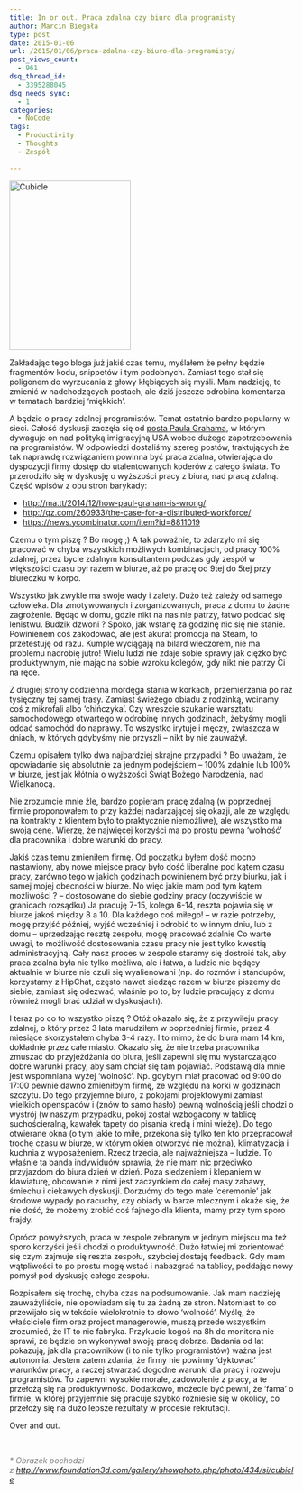 ```yaml
---
title: In or out. Praca zdalna czy biuro dla programisty
author: Marcin Biegała
type: post
date: 2015-01-06
url: /2015/01/06/praca-zdalna-czy-biuro-dla-programisty/
post_views_count:
  - 961
dsq_thread_id:
  - 3395288045
dsq_needs_sync:
  - 1
categories:
  - NoCode
tags:
  - Productivity
  - Thoughts
  - Zespół

---
```

<a href="https://miedzy-nawiasami.pl/wp-content/uploads/2015/01/FISK-imaging-Cubicles.jpg" rel="lightbox[296]"><img class="alignright size-medium wp-image-306" src="https://miedzy-nawiasami.pl/wp-content/uploads/2015/01/FISK-imaging-Cubicles-215x300.jpg" alt="Cubicle" width="215" height="300" srcset="https://miedzy-nawiasami.pl/wp-content/uploads/2015/01/FISK-imaging-Cubicles-215x300.jpg 215w, https://miedzy-nawiasami.pl/wp-content/uploads/2015/01/FISK-imaging-Cubicles.jpg 430w" sizes="(max-width: 215px) 100vw, 215px" /></a>

Zakładając tego bloga już jakiś czas temu, myślałem że pełny będzie fragmentów kodu, snippetów i tym podobnych. Zamiast tego stał się poligonem do wyrzucania z głowy kłębiących się myśli. Mam nadzieję, to zmienić w nadchodzących postach, ale dziś jeszcze odrobina komentarza w tematach bardziej &#8216;miękkich&#8217;.

A będzie o pracy zdalnej programistów. Temat ostatnio bardzo popularny w sieci. Całość dyskusji zaczęła się od [posta Paula Grahama][1], w którym dywaguje on nad polityką imigracyjną USA wobec dużego zapotrzebowania na programistów.
W odpowiedzi dostaliśmy szereg postów, traktujących że tak naprawdę rozwiązaniem powinna być praca zdalna, otwierająca do dyspozycji firmy dostęp do utalentowanych koderów z całego świata. To przerodziło się w dyskusję o wyższości pracy z biura, nad pracą zdalną.
Część wpisów z obu stron barykady:

  * <http://ma.tt/2014/12/how-paul-graham-is-wrong/>
  * <http://qz.com/260933/the-case-for-a-distributed-workforce/>
  * <https://news.ycombinator.com/item?id=8811019>

<!--more-->

Czemu o tym piszę ? Bo mogę ;) A tak poważnie, to zdarzyło mi się pracować w chyba wszystkich możliwych kombinacjach, od pracy 100% zdalnej, przez bycie zdalnym konsultantem podczas gdy zespół w większości czasu był razem w biurze, aż po pracę od 9tej do 5tej przy biureczku w korpo.

Wszystko jak zwykle ma swoje wady i zalety. Dużo też zależy od samego człowieka. Dla zmotywowanych i zorganizowanych, praca z domu to żadne zagrożenie. Będąc w domu, gdzie nikt na nas nie patrzy, łatwo poddać się lenistwu.
Budzik dzwoni ? Spoko, jak wstanę za godzinę nic się nie stanie.
Powinienem coś zakodować, ale jest akurat promocja na Steam, to przetestuję od razu.
Kumple wyciągają na bilard wieczorem, nie ma problemu nadrobię jutro!
Wielu ludzi nie zdaje sobie sprawy jak ciężko być produktywnym, nie mając na sobie wzroku kolegów, gdy nikt nie patrzy Ci na ręce.

Z drugiej strony codzienna mordęga stania w korkach, przemierzania po raz tysięczny tej samej trasy. Zamiast świeżego obiadu z rodzinką, wcinamy coś z mikrofali albo &#8216;chińczyka&#8217;. Czy wreszcie szukanie warsztatu samochodowego otwartego w odrobinę innych godzinach, żebyśmy mogli oddać samochód do naprawy.
To wszystko irytuje i męczy, zwłaszcza w dniach, w których gdybyśmy nie przyszli &#8211; nikt by nie zauważył.

Czemu opisałem tylko dwa najbardziej skrajne przypadki ? Bo uważam, że opowiadanie się absolutnie za jednym podejściem &#8211; 100% zdalnie lub 100% w biurze, jest jak kłótnia o wyższości Świąt Bożego Narodzenia, nad Wielkanocą.

Nie zrozumcie mnie źle, bardzo popieram pracę zdalną (w poprzednej firmie proponowałem to przy każdej nadarzającej się okazji, ale ze względu na kontrakty z klientem było to praktycznie niemożliwe), ale wszystko ma swoją cenę. Wierzę, że najwięcej korzyści ma po prostu pewna &#8216;wolność&#8217; dla pracownika i dobre warunki do pracy.

Jakiś czas temu zmieniłem firmę. Od początku byłem dość mocno nastawiony, aby nowe miejsce pracy było dość liberalne pod kątem czasu pracy, zarówno tego w jakich godzinach powinienem być przy biurku, jak i samej mojej obecności w biurze.
No więc jakie mam pod tym kątem możliwości ?
&#8211; dostosowane do siebie godziny pracy (oczywiście w granicach rozsądku)
Ja pracuję 7-15, kolega 6-14, reszta pojawia się w biurze jakoś między 8 a 10. Dla każdego coś miłego!
&#8211; w razie potrzeby, mogę przyjść później, wyjść wcześniej i odrobić to w innym dniu, lub z domu
&#8211; uprzedzając resztę zespołu, mogę pracować zdalnie
Co warte uwagi, to możliwość dostosowania czasu pracy nie jest tylko kwestią administracyjną. Cały nasz proces w zespole staramy się dostroić tak, aby praca zdalna była nie tylko możliwa, ale i łatwa, a ludzie nie będący aktualnie w biurze nie czuli się wyalienowani (np. do rozmów i standupów, korzystamy z HipChat, często nawet siedząc razem w biurze piszemy do siebie, zamiast się odezwać, właśnie po to, by ludzie pracujący z domu również mogli brać udział w dyskusjach).

I teraz po co to wszystko piszę ?
Otóż okazało się, że z przywileju pracy zdalnej, o który przez 3 lata marudziłem w poprzedniej firmie, przez 4 miesiące skorzystałem chyba 3-4 razy. I to mimo, że do biura mam 14 km, dokładnie przez całe miasto.
Okazało się, że nie trzeba pracownika zmuszać do przyjeżdżania do biura, jeśli zapewni się mu wystarczająco dobre warunki pracy, aby sam chciał się tam pojawiać.
Podstawą dla mnie jest wspomniana wyżej &#8216;wolność&#8217;. Np. gdybym miał pracować od 9:00 do 17:00 pewnie dawno zmieniłbym firmę, ze względu na korki w godzinach szczytu. Do tego przyjemne biuro, z pokojami projektowymi zamiast wielkich openspaców i (znów to samo hasło) pewną wolnością jeśli chodzi o wystrój (w naszym przypadku, pokój został wzbogacony w tablicę suchościeralną, kawałek tapety do pisania kredą i mini wieżę).
Do tego otwierane okna (o tym jakie to miłe, przekona się tylko ten kto przepracował trochę czasu w biurze, w którym okien otworzyć nie można), klimatyzacja i kuchnia z wyposażeniem.
Rzecz trzecia, ale najważniejsza &#8211; ludzie.
To właśnie ta banda indywiduów sprawia, że nie mam nic przeciwko przyjazdom do biura dzień w dzień. Poza siedzeniem i klepaniem w klawiaturę, obcowanie z nimi jest zaczynkiem do całej masy zabawy, śmiechu i ciekawych dyskusji.
Dorzućmy do tego małe &#8216;ceremonie&#8217; jak środowe wypady po racuchy, czy obiady w barze mlecznym i okaże się, że nie dość, że możemy zrobić coś fajnego dla klienta, mamy przy tym sporo frajdy.

Oprócz powyższych, praca w zespole zebranym w jednym miejscu ma też sporo korzyści jeśli chodzi o produktywność. Dużo łatwiej mi zorientować się czym zajmuje się reszta zespołu, szybciej dostaję feedback. Gdy mam wątpliwości to po prostu mogę wstać i nabazgrać na tablicy, poddając nowy pomysł pod dyskusję całego zespołu.

Rozpisałem się trochę, chyba czas na podsumowanie.
Jak mam nadzieję zauważyliście, nie opowiadam się tu za żadną ze stron. Natomiast to co przewijało się w tekście wielokrotnie to słowo &#8216;wolność&#8217;.
Myślę, że właściciele firm oraz project managerowie, muszą przede wszystkim zrozumieć, że IT to nie fabryka. Przykucie kogoś na 8h do monitora nie sprawi, że będzie on wykonywał swoję pracę dobrze. Badania od lat pokazują, jak dla pracowników (i to nie tylko programistów) ważna jest autonomia. Jestem zatem zdania, że firmy nie powinny &#8216;dyktować&#8217; warunków pracy, a raczej stwarzać dogodne warunki dla pracy i rozwoju programistów. To zapewni wysokie morale, zadowolenie z pracy, a te przełożą się na produktywność. Dodatkowo, możecie być pewni, że &#8216;fama&#8217; o firmie, w której przyjemnie się pracuje szybko rozniesie się w okolicy, co przełoży się na dużo lepsze rezultaty w procesie rekrutacji.

Over and out.

&nbsp;

<span style="color: #808080;"><em>* Obrazek pochodzi z http://www.foundation3d.com/gallery/showphoto.php/photo/434/si/cubicle</em></span>

 [1]: http://paulgraham.com/95.html